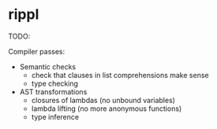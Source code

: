 # rippl


TODO:

Compiler passes:
  * Semantic checks
    - check that clauses in list comprehensions make sense
    - type checking
  * AST transformations
    - closures of lambdas (no unbound variables)
    - lambda lifting (no more anonymous functions)
    - type inference
